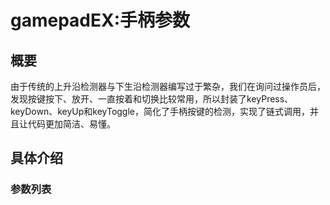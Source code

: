 # gamepadEX:手柄参数

## 概要

由于传统的上升沿检测器与下生沿检测器编写过于繁杂，我们在询问过操作员后，发现按键按下、放开、一直按着和切换比较常用，所以封装了keyPress、keyDown、keyUp和keyToggle，简化了手柄按键的检测，实现了链式调用，并且让代码更加简洁、易懂。

## 具体介绍

### 参数列表